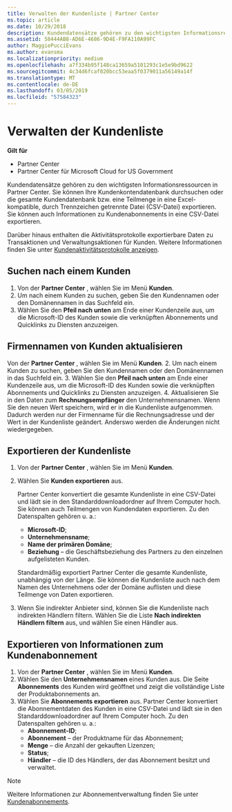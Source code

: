 ```yaml
---
title: Verwalten der Kundenliste | Partner Center
ms.topic: article
ms.date: 10/29/2018
description: Kundendatensätze gehören zu den wichtigsten Informationsressourcen in Partner Center.
ms.assetid: 58444AB8-AD6E-4686-9D4E-F9FA110A99FC
author: MaggiePucciEvans
ms.author: evansma
ms.localizationpriority: medium
ms.openlocfilehash: a7f334b95f148ca13659a5101293c1e5e9bd9622
ms.sourcegitcommit: 4c34d6fcaf020bcc53eaa5f0379011a56149a14f
ms.translationtype: MT
ms.contentlocale: de-DE
ms.lasthandoff: 03/05/2019
ms.locfileid: "57584323"
---
```

# <a name="manage-your-customer-list"></a>Verwalten der Kundenliste

**Gilt für**

-  Partner Center
-  Partner Center für Microsoft Cloud for US Government


Kundendatensätze gehören zu den wichtigsten Informationsressourcen in Partner Center. Sie können Ihre Kundenkontendatenbank durchsuchen oder die gesamte Kundendatenbank bzw. eine Teilmenge in eine Excel-kompatible, durch Trennzeichen getrennte Datei (CSV-Datei) exportieren. Sie können auch Informationen zu Kundenabonnements in eine CSV-Datei exportieren.

Darüber hinaus enthalten die Aktivitätsprotokolle exportierbare Daten zu Transaktionen und Verwaltungsaktionen für Kunden. Weitere Informationen finden Sie unter [Kundenaktivitätsprotokolle anzeigen](activity-logs.md).


## <a name="search-for-a-customer"></a>Suchen nach einem Kunden

1.  Von der **Partner Center** , wählen Sie im Menü **Kunden**.
2.  Um nach einem Kunden zu suchen, geben Sie den Kundennamen oder den Domänennamen in das Suchfeld ein.
3.  Wählen Sie den **Pfeil nach unten** am Ende einer Kundenzeile aus, um die Microsoft-ID des Kunden sowie die verknüpften Abonnements und Quicklinks zu Diensten anzuzeigen.

## <a name="update-a-customers-company-name"></a>Firmennamen von Kunden aktualisieren

Von der **Partner Center** , wählen Sie im Menü **Kunden**.
2.  Um nach einem Kunden zu suchen, geben Sie den Kundennamen oder den Domänennamen in das Suchfeld ein.
3.  Wählen Sie den **Pfeil nach unten** am Ende einer Kundenzeile aus, um die Microsoft-ID des Kunden sowie die verknüpften Abonnements und Quicklinks zu Diensten anzuzeigen.
4.  Aktualisieren Sie in den Daten zum **Rechnungsempfänger** den Unternehmensnamen. Wenn Sie den neuen Wert speichern, wird er in die Kundenliste aufgenommen. Dadurch werden nur der Firmenname für die Rechnungsadresse und der Wert in der Kundenliste geändert. Anderswo werden die Änderungen nicht wiedergegeben.

## <a name="export-your-customer-list"></a>Exportieren der Kundenliste

1.  Von der **Partner Center** , wählen Sie im Menü **Kunden**.
2.  Wählen Sie **Kunden exportieren** aus.

    Partner Center konvertiert die gesamte Kundenliste in eine CSV-Datei und lädt sie in den Standarddownloadordner auf Ihrem Computer hoch. Sie können auch Teilmengen von Kundendaten exportieren. Zu den Datenspalten gehören u. a.:

    -   **Microsoft-ID**;
    -   **Unternehmensname**;
    -   **Name der primären Domäne**;
    -   **Beziehung** – die Geschäftsbeziehung des Partners zu den einzelnen aufgelisteten Kunden.

    Standardmäßig exportiert Partner Center die gesamte Kundenliste, unabhängig von der Länge. Sie können die Kundenliste auch nach dem Namen des Unternehmens oder der Domäne auflisten und diese Teilmenge von Daten exportieren.

3.  Wenn Sie indirekter Anbieter sind, können Sie die Kundenliste nach indirekten Händlern filtern. Wählen Sie die Liste **Nach indirekten Händlern filtern** aus, und wählen Sie einen Händler aus.


## <a name="export-customer-subscription-information"></a>Exportieren von Informationen zum Kundenabonnement

1.  Von der **Partner Center** , wählen Sie im Menü **Kunden**.
2.  Wählen Sie den **Unternehmensnamen** eines Kunden aus. Die Seite **Abonnements** des Kunden wird geöffnet und zeigt die vollständige Liste der Produktabonnements an.
3.  Wählen Sie **Abonnements exportieren** aus. Partner Center konvertiert die Abonnementdaten des Kunden in eine CSV-Datei und lädt sie in den Standarddownloadordner auf Ihrem Computer hoch. Zu den Datenspalten gehören u. a.:
    -   **Abonnement-ID**;
    -   **Abonnement** – der Produktname für das Abonnement;
    -   **Menge** – die Anzahl der gekauften Lizenzen;
    -   **Status**;
    -   **Händler** – die ID des Händlers, der das Abonnement besitzt und verwaltet.

> [!NOTE]  
> Weitere Informationen zur Abonnementverwaltung finden Sie unter [Kundenabonnements](customer-subscriptions.md).

     

 

 



